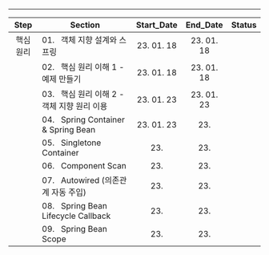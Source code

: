 <div align="center">

---
Step|Section|Start_Date|End_Date|Status
:--:|--|:--:|:--:|:--:|
핵심 원리|01.&nbsp;&nbsp;&nbsp;객체 지향 설계와 스프링|23. 01. 18|23. 01. 18|
&nbsp;|02.&nbsp;&nbsp;&nbsp;핵심 원리 이해 1 - 예제 만들기|23. 01. 18|23. 01. 18|
&nbsp;|03.&nbsp;&nbsp;&nbsp;핵심 원리 이해 2 - 객체 지향 원리 이용|23. 01. 23|23. 01. 23|
&nbsp;|04.&nbsp;&nbsp;&nbsp;Spring Container & Spring Bean|23. 01. 23|23. |
&nbsp;|05.&nbsp;&nbsp;&nbsp;Singletone Container|23. |23. |
&nbsp;|06.&nbsp;&nbsp;&nbsp;Component Scan|23. |23. |
&nbsp;|07.&nbsp;&nbsp;&nbsp;Autowired (의존관계 자동 주입)|23. |23. |
&nbsp;|08.&nbsp;&nbsp;&nbsp;Spring Bean Lifecycle Callback|23. |23. |
&nbsp;|09.&nbsp;&nbsp;&nbsp;Spring Bean Scope|23. |23. |

</div>
